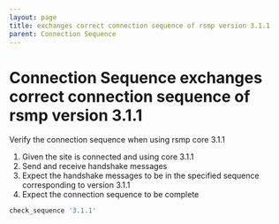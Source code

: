 ```yaml
---
layout: page
title: exchanges correct connection sequence of rsmp version 3.1.1
parent: Connection Sequence
---
```


# Connection Sequence exchanges correct connection sequence of rsmp version 3.1.1

Verify the connection sequence when using rsmp core 3.1.1

1. Given the site is connected and using core 3.1.1
2. Send and receive handshake messages
3. Expect the handshake messages to be in the specified sequence corresponding to version 3.1.1
4. Expect the connection sequence to be complete

```ruby
check_sequence '3.1.1'
```

